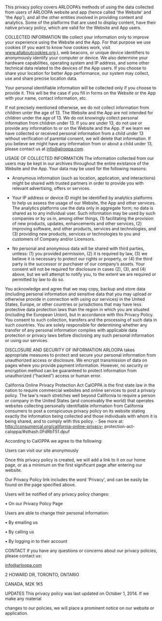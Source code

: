 This privacy policy covers ARLOOPA’s methods of using the data collected from users of ARLOOPA website and app (hence called 'the Website' and 'the App'), and all the other entities involved in providing content and analytics. Some of the platforms that are used to display content, have their native privacy policy, which are valid for the Website and App users.

COLLECTED INFORMATION
We collect your information only to improve your experience using the Website and the App. For that purpose we use cookies (if you want to know how cookies work, visit www.allaboutcookies.org.), web beacons, or unique device identifiers to anonymously identify your computer or device. We also determine your hardware capabilities, operating system and IP address, and some other technical data related to the devices of the App users. If you choose to share your location for better App performance, our system may collect, use and share precise location data.

Your personal identifiable information will be collected only if you choose to provide it. This will be the case if you fill in forms on the Website or the App with your name, contact information, etc.

If not precisely mentioned otherwise, we do not collect information from children unter the age of 13. The Website and the App are not intended for children under the age of 13. We do not knowingly collect personal information from children under 13. If you are under 13, do not use or provide any information to or on the Website and the App. If we learn we have collected or received personal information from a child under 13 without verification of parental consent, we will delete that information. If you believe we might have any information from or about a child under 13, please contact us at info@alroopa.com.


USAGE OF COLLECTED INFORMATION
The information collected from our users may be kept in our archives throughout the entire existance of the Website and the App. Your data may be used for the following reasons:

- Anonymous information (such as location, application, and interactions) might be shared with trusted partners in order to provide you with relevant advertising, offers or services.

- Your IP address or device ID might be identified by analytics platforms to help us assess the usage of our Website, the App and other services. The analytics platforms use the data only in aggregate form; no data is shared as to any individual user. Such information may be used by such companies or by us in, among other things, (1) facilitating the provision of new products, updates, enhancements and other services, (2) improving software, and other products, services and technologies, and (3) providing new products, services or technologies to you and customers of Company and/or Licensors.

- No personal and anonymous data will be shared with third parties, untless: (1) you provided permission, (2) it is required by law, (3) we believe it is necessary to protect our rights or property, or (4) the third party is the successor or purchaser of our company’s assets. Your consent will not be required for disclosure in cases (2), (3), and (4) above, but we will attempt to notify you, to the extent we are required or permitted by law to do so.

You acknowledge and agree that we may copy, backup and store data (including personal information and sensitive data that you may upload or otherwise provide in connection with using our services) in the United States, Europe, or other countries or jurisdictions that may have less protective data protection laws than the region in which you are situated (including the European Union), but in accordance with this Privacy Policy. You consent to such collection, transfers and the processing of such data in such countries. You are solely responsible for determining whether any transfer of any personal information complies with applicable data protection or privacy laws before disclosing any such personal information or using our services.


DISCLOSURE AND SECURITY OF INFORMATION
ARLOOPA takes appropriate measures to protect and secure your personal information from unauthorized access or disclosure. We encrypt transmission of data on pages where you provide payment information. However, no security or encryption method can be guaranteed to protect information from unauthorized (“hacked”) access or human error.


California Online Privacy Protection Act
CalOPPA is the first state law in the nation to require commercial websites and online services to post a privacy policy. The law's reach stretches well beyond California to require a person or company in the United States (and conceivably the world) that operates websites collecting personally identifiable information from California consumers to post a conspicuous privacy policy on its website stating exactly the information being collected and those individuals with whom it is being shared, and to comply with this policy. - See more at: http://consumercal.org/california-online-privacy- protection-act-caloppa/#sthash.0FdRbT51.dpuf


According to CalOPPA we agree to the following:

Users can visit our site anonymously

Once this privacy policy is created, we will add a link to it on our home page, or as a minimum on the first significant page after entering our website.

Our Privacy Policy link includes the word 'Privacy', and can be easily be found on the page specified above.


Users will be notified of any privacy policy changes:

• On our Privacy Policy Page

Users are able to change their personal information:

• By emailing us

• By calling us

• By logging in to their account


CONTACT
If you have any questions or concerns about our privacy policies, please contact us:

info@arloopa.com

2 HOWARD DR, TORONTO, ONTARIO

CANADA, M2K 1K5


UPDATES
This privacy policy was last updated on October 1, 2014. If we make any material

changes to our policies, we will place a prominent notice on our website or application.
